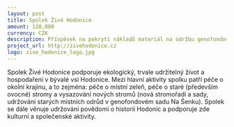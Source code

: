 ```yaml
---
layout: post
title: Spolek Živé Hodonice
amount: 120,000
currency: CZK
description: Příspěvek na pokrytí nákladů materiál na údržbu genofondového sadu Na Šenku
project_url: http://zivehodonice.cz
logo: zive_hodenice_logo.jpg
---
```


Spolek Živé Hodonice podporuje ekologický, trvale udržitelný život a hospodaření v bývalé vsi Hodonice. Mezi hlavní aktivity spolku patří péče o okolní krajinu, a to zejména: péče o místní zeleň, péče o staré (především ovocné) stromy a vysazování nových stromů (nová stromořadí a sady, udržování starých místních odrůd v genofondovém sadu Na Šenku). Spolek se dále věnuje udržování povědomí o historii Hodonic a podporuje zde kulturní a společenské aktivity.


